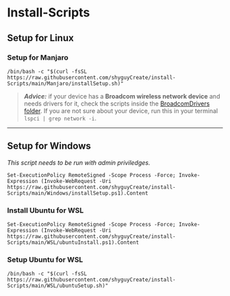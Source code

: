 # Install-Scripts

## Setup for Linux

### Setup for Manjaro
```
/bin/bash -c "$(curl -fsSL https://raw.githubusercontent.com/shyguyCreate/install-Scripts/main/Manjaro/installSetup.sh)"
```
> ***Advice:*** if your device has a **Broadcom wireless network device** and needs drivers for it, check the scripts inside the [BroadcomDrivers folder](./Arch-based/BroadcomDrivers). If you are not sure about your device, run this in your terminal `lspci | grep network -i`.

------------------------

## Setup for Windows

*This script needs to be run with admin priviledges.*
```
Set-ExecutionPolicy RemoteSigned -Scope Process -Force; Invoke-Expression (Invoke-WebRequest -Uri https://raw.githubusercontent.com/shyguyCreate/install-Scripts/main/Windows/installSetup.ps1).Content
```

### Install Ubuntu for WSL
```
Set-ExecutionPolicy RemoteSigned -Scope Process -Force; Invoke-Expression (Invoke-WebRequest -Uri https://raw.githubusercontent.com/shyguyCreate/install-Scripts/main/WSL/ubuntuInstall.ps1).Content
```

### Setup Ubuntu for WSL
```
/bin/bash -c "$(curl -fsSL https://raw.githubusercontent.com/shyguyCreate/install-Scripts/main/WSL/ubuntuSetup.sh)"
```
